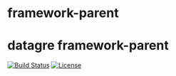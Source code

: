 # framework-parent
datagre framework-parent
========================
[![Build Status](https://travis-ci.org/ycaihua/framework-parent.svg?branch=master)](https://travis-ci.org/ycaihua/framework-parent)
[![License](https://img.shields.io/badge/License-Apache%202.0-blue.svg)](https://opensource.org/licenses/Apache-2.0)
